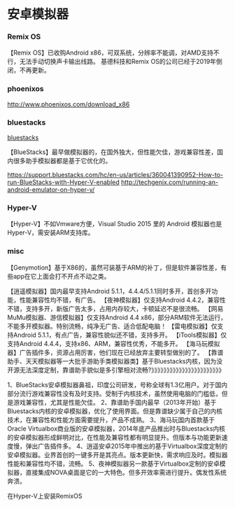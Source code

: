 # 安卓模拟器


### Remix OS
【Remix OS】已收购Android x86，可双系统，分辨率不能调，对AMD支持不行，无法手动切换声卡输出线路。
基德科技和Remix OS的公司已经于2019年倒闭，不再更新。
### phoenixos
http://www.phoenixos.com/download_x86

### bluestacks
[bluestacks](https://www.bluestacks.com/)

【BlueStacks】最早做模拟器的，在国外独大，但性能欠佳，游戏兼容性差，国内很多助手模拟器都是基于它优化的。

https://support.bluestacks.com/hc/en-us/articles/360041390952-How-to-run-BlueStacks-with-Hyper-V-enabled
http://techgenix.com/running-an-android-emulator-on-hyper-v/

### Hyper-V
【Hyper-V】不如Vmware方便，Visual Studio 2015 里的 Android 模拟器也是Hyper-V，需安装ARM支持库。
### misc
【Genymotion】基于X86的，虽然可装基于ARM的补丁，但是软件兼容性差，有些app在它上面会打不开点不动之类。

【逍遥模拟器】国内最早支持Android 5.1.1，4.4.4/5.1.1同时多开，首创多开功能，性能兼容性均不错，有广告。
【夜神模拟器】仅支持Android 4.4.2，兼容性不错，支持多开，新版广告太多，占用内存较大，卡顿延迟不是很流畅。
【网易MuMu模拟器、游信模拟器】仅支持Android 4.4 x86，部分ARM软件无法运行，不能多开模拟器。特别流畅，纯净无广告、适合低配电脑！
【雷电模拟器】仅支持Android 5.1.1，有点广告，兼容性貌似还不错，支持多开。
【iTools模拟器】仅支持Android 4.4.4，支持x86、ARM，兼容性优秀，不能多开。
【海马玩模拟器】广告插件多，资源占用厉害，他们现在已经放弃主要转型做别的了。
【靠谱助手、天天模拟器等一大批手游助手类模拟器类】基于Bluestacks内核，因为没开源无法深度定制，靠谱助手貌似是多引擎相对流畅?》》》》》》》》》》》》》》》》》》》》》》》


1、BlueStacks安卓模拟器鼻祖，印度公司研发，号称全球有1.3亿用户。对于国内部分流行游戏兼容性没有及时支持。受制于内核技术，虽然使用电脑的门槛低，但是游戏兼容性，尤其是性能欠佳。
2、靠谱助手国内最早（2013年开始）基于Bluestacks内核的安卓模拟器，优化了使用界面。但是靠谱缺少属于自己的内核技术，在兼容性和性能方面需要提升，产品不成熟。
3、海马玩国内首款基于Oracle Virtualbox商业版的安卓模拟器，2014年底产品推出时与Bluestacks内核的安卓模拟器形成鲜明对比，在性能及兼容性都有明显提升。但版本与功能更新速度慢，弹出广告插件多。
4、逍遥安卓2015年中推出的基于Virtualbox深度定制的安卓模拟器。业界首创的一键多开是其亮点。版本更新快，需求响应及时。模拟器性能和兼容性均不错，流畅。
5、夜神模拟器另一款基于Virtualbox定制的安卓模拟器，直接集成NOVA桌面是它的一大特色。但多开效率需进行提升。偶发性系统奔溃。

在Hyper-V上安装RemixOS 